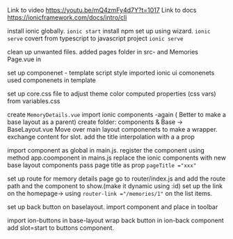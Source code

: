 Link to video https://youtu.be/mQ4zmFy4d7Y?t=1017
Link to docs https://ionicframework.com/docs/intro/cli

 install ionic globally. 
`ionic start`
install npm
set  up using wizard. `ionic serve`
covert from typescript to javascript project
`ionic serve`

clean up unwanted files. 
added pages folder  in src- and Memories Page.vue in 

set up componenet - template script style
imported ionic ui comonenets 
used componenets in template

set up core.css file to adjust theme color computed properties (css vars) from variables.css

create `MemoryDetails.vue`
import ionic components -again ( Better to make a base layout as a parent)
create folder: components & Base -> BaseLayout.vue
Move over main layout componenets to make a wrapper. exchange content for slot. 
add the title interpolation with a a prop


import  component as global in main.js. 
register the component using method  app.coomponent in mains.js
replace the ionic components with new base layout components
pass page title as prop `pageTitle ="xxx"`


set up route for memory details page
go to router/index.js and add the route path and the component to show.(make it dynamic using :id)
set up the link on the homepage-> using `router-link ="/memories/1"` on the list items.


set up back button on baselayout. 
import component and place in toolbar

import ion-buttons in base-layout
wrap back button in ion-back component
add slot=start to buttons component. 


